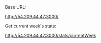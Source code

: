 Base URL: 

http://54.209.44.47:3000/

Get current week's stats:

http://54.209.44.47:3000/stats/currentWeek

